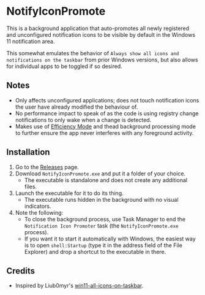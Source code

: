 # NotifyIconPromote

This is a background application that auto-promotes all newly registered and unconfigured notification icons to be visible by default in the Windows 11 notification area.

This somewhat emulates the behavior of `Always show all icons and notifications on the taskbar` from prior Windows versions, but also allows for individual apps to be toggled if so desired.

## Notes

* Only affects unconfigured applications; does not touch notification icons the user have already modified the behaviour of.
* No performance impact to speak of as the code is using registry change notifications to only wake when a change is detected.
* Makes use of [Efficiency Mode](https://devblogs.microsoft.com/performance-diagnostics/reduce-process-interference-with-task-manager-efficiency-mode/) and thead background processing mode to further ensure the app never interferes with any foreground activity.

## Installation

1. Go to the [Releases](https://github.com/Aemony/NotifyIconPromote/releases/latest) page.
2. Download `NotifyIconPromote.exe` and put it a folder of your choice.
   * The executable is standalone and does not create any additional files.
3. Launch the executable for it to do its thing.
   * The executable runs hidden in the background with no visual indicators.
4. Note the following:
   * To close the background process, use Task Manager to end the `Notification Icon Promoter` task (the `NotifyIconPromote.exe` process).
   * If you want it to start it automatically with Windows, the easiest way is to open `shell:Startup` (type it in the address field of the File Explorer) and drop a shortcut to the executable in there.

## Credits

* Inspired by Liub0myr's [win11-all-icons-on-taskbar](https://github.com/Liub0myr/win11-all-icons-on-taskbar).
